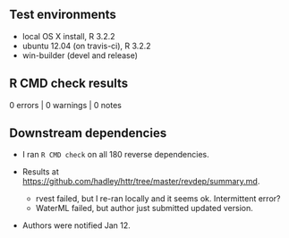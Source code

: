 ## Test environments
* local OS X install, R 3.2.2
* ubuntu 12.04 (on travis-ci), R 3.2.2
* win-builder (devel and release)

## R CMD check results
0 errors | 0 warnings | 0 notes

## Downstream dependencies

* I ran `R CMD check` on all 180 reverse dependencies.

* Results at https://github.com/hadley/httr/tree/master/revdep/summary.md.

  * rvest failed, but I re-ran locally and it seems ok. Intermittent error?
  * WaterML failed, but author just submitted updated version.

* Authors were notified Jan 12.

